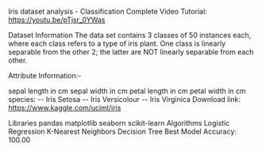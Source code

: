 Iris dataset analysis - Classification
Complete Video Tutorial: https://youtu.be/pTjsr_0YWas

Dataset Information
The data set contains 3 classes of 50 instances each, where each class refers to a type of iris plant. One class is linearly separable from the other 2; the latter are NOT linearly separable from each other.

Attribute Information:-

sepal length in cm
sepal width in cm
petal length in cm
petal width in cm
species: -- Iris Setosa -- Iris Versicolour -- Iris Virginica
Download link: https://www.kaggle.com/uciml/iris

Libraries
pandas
matplotlib
seaborn
scikit-learn
Algorithms
Logistic Regression
K-Nearest Neighbors
Decision Tree
Best Model Accuracy: 100.00
